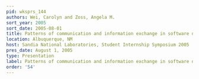 ```yaml
---
pid: wksprs_144
authors: Wei, Carolyn and Zoss, Angela M.
sort_year: 2005
sort_date: 2005-08-01
title: Patterns of communication and information exchange in software development
location: Albuquerque, NM
host: Sandia National Laboratories, Student Internship Symposium 2005
pres_date: August 1, 2005
type: Presentation
label: Patterns of communication and information exchange in software development
order: '54'
---
```

